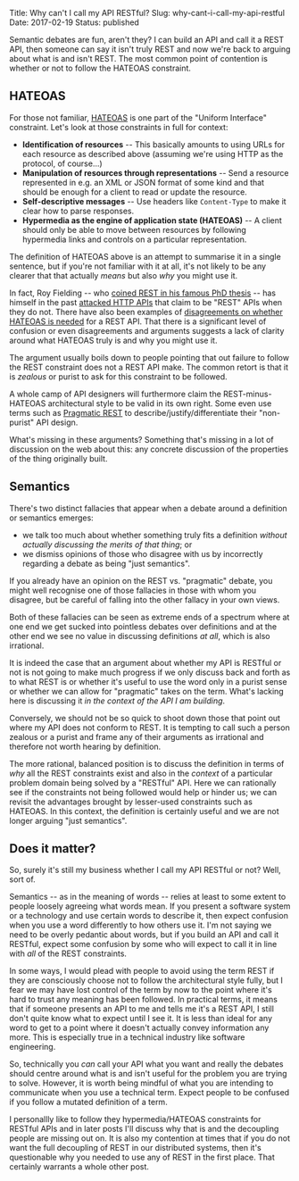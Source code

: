 Title: Why can't I call my API RESTful?
Slug: why-cant-i-call-my-api-restful
Date: 2017-02-19
Status: published

Semantic debates are fun, aren't they? I can build an API and call it
a REST API, then someone can say it isn't truly REST and now we're
back to arguing about what is and isn't REST.
The most common point of contention is whether or not to follow the
HATEOAS constraint.

## HATEOAS

For those not familiar,
[HATEOAS](https://en.wikipedia.org/wiki/HATEOAS) is one part of the
"Uniform Interface" constraint. Let's look at those constraints
in full for context:

* **Identification of resources** -- This basically amounts to using URLs
  for each resource as described above (assuming we're using HTTP as the
  protocol, of course...)
* **Manipulation of resources through representations** -- Send a
  resource represented in e.g. an XML or JSON format of some kind and
  that should be enough for a client to read or update the resource.
* **Self-descriptive messages** -- Use headers like `Content-Type` to make
  it clear how to parse responses.
* **Hypermedia as the engine of application state (HATEOAS)** -- A
  client should only be able to move between resources by following
  hypermedia links and controls on a particular representation.

The definition of HATEOAS above is an attempt to summarise it in a
single sentence, but if you're not familiar with it at all, it's not
likely to be any clearer that that actually *means* but also *why* you
might use it.

In fact, Roy Fielding -- who
[coined REST in his famous PhD thesis](http://www.ics.uci.edu/~fielding/pubs/dissertation/top.htm)
-- has himself in the past
[attacked HTTP APIs](http://roy.gbiv.com/untangled/2008/rest-apis-must-be-hypertext-driven)
that claim to be "REST" APIs when they do not. There have also been
examples of
[disagreements on whether HATEOAS is needed](http://www.ben-morris.com/the-restafarian-flame-wars-common-points-of-disagreement-over-rest-api-design/)
for a REST API. That there is a significant level of confusion or even
disagreements and arguments suggests a lack of clarity around what
HATEOAS truly is and why you might use it.

The argument usually boils down to people pointing
that out failure to follow the REST constraint does not a REST API
make. The common retort is that it is *zealous* or purist to ask for
this constraint to be followed.

A whole camp of API designers will furthermore claim the
REST-minus-HATEOAS architectural style to be valid in its own
right. Some even use terms such as
[Pragmatic REST](http://www.ben-morris.com/pragmatic-rest-apis-without-hypermedia-and-hateoas/) to describe/justify/differentiate their "non-purist" API design.

What's missing in these arguments? Something that's missing
in a lot of discussion on the web about this: any concrete discussion
of the properties of the thing originally built.

## Semantics

There's two distinct fallacies that appear when a debate around a
definition or semantics emerges:

* we talk too much about whether something truly fits a definition
*without actually discussing the merits of that thing*; or
* we dismiss opinions of those who disagree with us by incorrectly
regarding a debate as being "just semantics".

If you already have an opinion on the REST vs. "pragmatic" debate, you
might well recognise one of those fallacies in those with whom you
disagree, but be careful of falling into the other fallacy in your
own views.

Both of these fallacies can be seen as extreme ends of a spectrum where
at one end we get sucked into pointless debates over definitions and at
the other end we see no value in discussing definitions *at all*,
which is also irrational.

It is indeed the case that an argument about whether my API is RESTful
or not is not going to make much progress if we only discuss back and
forth as to what REST is or whether it's useful to use the word only
in a purist sense or whether we can allow for "pragmatic" takes on the
term. What's lacking here is discussing it
*in the context of the API I am building*.

Conversely, we should not be so quick to shoot down those that point
out where my API does not conform to REST. It is tempting to call such
a person zealous or a purist and frame any of their arguments as
irrational and therefore not worth hearing by definition.

The more rational, balanced position is to discuss the definition in
terms of *why* all the REST constraints exist and also in the *context*
of a particular problem domain being solved by a "RESTful" API. Here
we can rationally see if the constraints not being followed would
help or hinder us; we can revisit the advantages brought by lesser-used
constraints such as HATEOAS. In this context, the definition is
certainly useful and we are not longer arguing "just semantics".

## Does it matter?

So, surely it's still my business whether I call my API RESTful or not?
Well, sort of.

Semantics -- as in the meaning of words -- relies at least to some
extent to people loosely agreeing what words mean. If you present
a software system or a technology and use certain words to describe it,
then expect confusion when you use a word differently to how others
use it. I'm not saying we need to be overly pedantic about words, but
if you build an API and call it RESTful, expect some confusion by
some who will expect to call it in line with *all* of the REST constraints.

In some ways, I would plead with people to avoid using the term REST
if they are consciously choose not to follow the architectural style
fully, but I fear we may have lost control of the term by now to the
point where it's hard to trust any meaning has been followed. In
practical terms, it means that if someone presents an API to me and tells
me it's a REST API, I still don't quite know what to expect until I
see it. It is less than ideal for any word to get to a point where
it doesn't actually convey information any more. This is especially
true in a technical industry like software engineering.

So, technically you *can* call your API what you want and really the debates
should centre around what is and isn't useful for the problem you
are trying to solve. However, it is worth being mindful of what you
are intending to communicate when you use a technical term. Expect
people to be confused if you follow a mutated definition of a term.

I personallly like to follow they hypermedia/HATEOAS constraints for
RESTful APIs and in later posts I'll discuss why that is and the
decoupling people are missing out on. It is also my contention at times
that if you do not want the full decoupling of REST in our distributed
systems, then it's questionable why you needed to use any of REST in
the first place. That certainly warrants a whole other post.